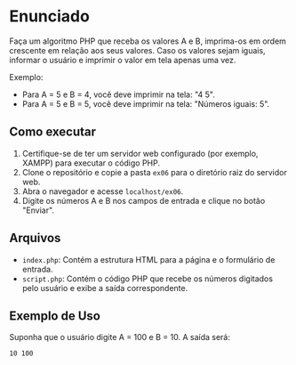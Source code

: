 # Enunciado

Faça um algoritmo PHP que receba os valores A e B, imprima-os em ordem crescente em relação aos seus valores. Caso os valores sejam iguais, informar o usuário e imprimir o valor em tela apenas uma vez.

Exemplo:

- Para A = 5 e B = 4, você deve imprimir na tela: "4 5".
- Para A = 5 e B = 5, você deve imprimir na tela: "Números iguais: 5".

## Como executar

1. Certifique-se de ter um servidor web configurado (por exemplo, XAMPP) para executar o código PHP.
2. Clone o repositório e copie a pasta `ex06` para o diretório raiz do servidor web.
3. Abra o navegador e acesse `localhost/ex06`.
4. Digite os números A e B nos campos de entrada e clique no botão "Enviar".

## Arquivos

- `index.php`: Contém a estrutura HTML para a página e o formulário de entrada.
- `script.php`: Contém o código PHP que recebe os números digitados pelo usuário e exibe a saída correspondente.

## Exemplo de Uso

Suponha que o usuário digite A = 100 e B = 10. A saída será:

```html
10 100
```
